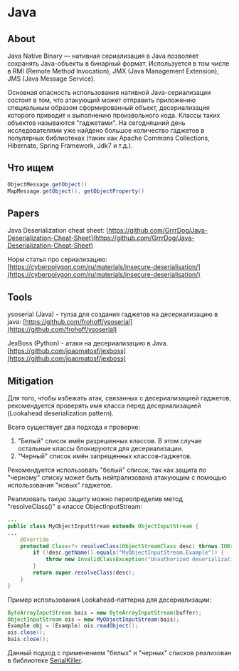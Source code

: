 # Java

## About

Java Native Binary — нативная сериализация в Java позволяет сохранять Java-объекты в бинарный формат. Используется в том числе в RMI (Remote Method Invocation), JMX (Java Management Extension), JMS (Java Message Service).

Основная опасность использования нативной Java-сериализации состоит в том, что атакующий может отправить приложению специальным образом сформированный объект, десериализация которого приводит к выполнению произвольного кода. Классы таких объектов называются "гаджетами". На сегодняшний день исследователями уже найдено большое количество гаджетов в популярных библиотеках (таких как Apache Commons Collections, Hibernate, Spring Framework, Jdk7 и т.д.).

## Что ищем

```java
ObjectMessage.getObject()
MapMessage.getObject(), getObjectProperty()
```

## Papers

Java Deserialization cheat sheet: [https://github.com/GrrrDog/Java-Deserialization-Cheat-Sheet](https://github.com/GrrrDog/Java-Deserialization-Cheat-Sheet)

Норм статья про сериализацию: [https://cyberpolygon.com/ru/materials/insecure-deserialisation/](https://cyberpolygon.com/ru/materials/insecure-deserialisation/)

## Tools

ysoserial (Java) - тулза для создания гаджетов на десериализацию в java: [https://github.com/frohoff/ysoserial](https://github.com/frohoff/ysoserial)

JexBoss (Python) - атаки на десериализацию в Java.  [https://github.com/joaomatosf/jexboss](https://github.com/joaomatosf/jexboss)

## Mitigation

Для того, чтобы избежать атак, связанных с десериализацией гаджетов, рекомендуется проверять имя класса перед десериализацией (Lookahead deserialization pattern).

Всего существует два подхода к проверке:

1. "Белый" список имён разрешенных классов. В этом случае остальные классы блокируются для десериализации.
2. "Черный" список имён запрещенных классов-гаджетов.

Рекомендуется использовать "белый" список, так как защита по "черному" списку может быть нейтрализована атакующим с помощью использования "новых" гаджетов.

Реализовать такую защиту можно переопределив метод "resolveClass()" в классе ObjectInputStream:

```java
...
public class MyObjectInputStream extends ObjectInputStream {
...
    @Override
    protected Class<?> resolveClass(ObjectStreamClass desc) throws IOException, ClassNotFoundException {
        if (!desc.getName().equals("MyObjectInputStream.Example")) {
            throw new InvalidClassException("Unauthorized deserialization attempt", desc.getName());
        }
        return super.resolveClass(desc);
    }
}
```

Пример использования Lookahead-паттерна для десериализации:

```java
ByteArrayInputStream bais = new ByteArrayInputStream(buffer);
ObjectInputStream ois = new MyObjectInputStream(bais);
Example obj = (Example) ois.readObject();
ois.close();
bais.close();
```

Данный подход с применением "белых" и "черных" списков реализован в библиотеке [SerialKiller](https://github.com/ikkisoft/SerialKiller).
